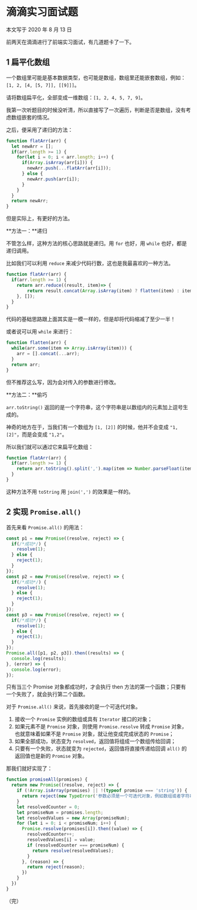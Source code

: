 # 滴滴实习面试题

本文写于 2020 年 8 月 13 日

前两天在滴滴进行了前端实习面试，有几道题卡了一下。

## 1 扁平化数组

一个数组里可能是基本数据类型，也可能是数组，数组里还能嵌套数组，例如：`[1, 2, [4, [5, 7]], [[9]]]`。

请将数组扁平化，全部变成一维数组：`[1, 2, 4, 5, 7, 9]`。

我第一次听题目的时候没听清，所以直接写了一次遍历，判断是否是数组，没有考虑数组嵌套的情况。

之后，便采用了递归的方法：

```JavaScript
function flatArr(arr) {
  let newArr = [];
  if(arr.length >= 1) {
    for(let i = 0; i < arr.length; i++) {
      if(Array.isArray(arr[i])) {
        newArr.push(...flatArr(arr[i]));
      } else {
        newArr.push(arr[i]);
      }
    }
  }
  return newArr;
}
```

但是实际上，有更好的方法。

**方法一：**递归

不管怎么样，这种方法的核心思路就是递归。用 `for` 也好，用 `while` 也好，都是递归调用。

比如我们可以利用 `reduce` 来减少代码行数，这也是我最喜欢的一种方法。

```JavaScript
function flatArr(arr) {
  if(arr.length >= 1) {
    return arr.reduce((result, item)=> {
        return result.concat(Array.isArray(item) ? flatten(item) : item);
    }, []);
  }
}
```

代码的基础思路跟上面其实是一模一样的，但是却将代码缩减了至少一半！

或者说可以用 `while` 来进行：

```JavaScript
function flatten(arr) {
  while(arr.some(item => Array.isArray(item))) {
    arr = [].concat(...arr);
  }
  return arr;
}
```

但不推荐这么写，因为会对传入的参数进行修改。

**方法二：**偷巧

`arr.toString()` 返回的是一个字符串，这个字符串是以数组内的元素加上逗号生成的。

神奇的地方在于，当我们有一个数组为 `[1, [2]]` 的时候，他并不会变成 `"1,[2]"`，而是会变成 `"1,2"`。

所以我们就可以通过它来扁平化数组：

```JavaScript
function flatArr(arr) {
  if(arr.length >= 1) {
    return arr.toString().split(',').map(item => Number.parseFloat(item))
  }
}
```

这种方法不用 `toString` 用 `join(',')` 的效果是一样的。

## 2 实现 `Promise.all()`

首先来看 `Promise.all()` 的用法：

```JavaScript
const p1 = new Promise((resolve, reject) => {
  if(/*成功*/) {
    resolve(1);
  } else {
    reject(1);
  }
});
const p2 = new Promise((resolve, reject) => {
  if(/*成功*/) {
    resolve(1);
  } else {
    reject(1);
  }
});
const p3 = new Promise((resolve, reject) => {
  if(/*成功*/) {
    resolve(1);
  } else {
    reject(1);
  }
});
Promise.all([p1, p2, p3]).then((results) => {
  console.log(results);
}, (error) => {
  console.log(error);
});
```

只有当三个 Promise 对象都成功时，才会执行 then 方法的第一个函数；只要有一个失败了，就会执行第二个函数。

对于 `Promise.all()` 来说，首先接收的是一个可迭代对象。

1. 接收一个 `Promise` 实例的数组或具有 `Iterator` 接口的对象；
2. 如果元素不是 `Promise` 对象，则使用 `Promise.resolve` 转成 `Promise` 对象，也就意味着如果不是 `Promise` 对象，就让他变成完成状态的 `Promise`；
3. 如果全部成功，状态变为 `resolved`，返回值将组成一个数组传给回调；
4. 只要有一个失败，状态就变为 `rejected`，返回值将直接传递给回调 `all()` 的返回值也是新的 `Promise` 对象。

那我们就好实现了：

```JavaScript
function promiseAll(promises) {
  return new Promise((resolve, reject) => {
    if (!Array.isArray(promises) || !(typeof promise === 'string')) {
      return reject(new TypeError('参数必须是一个可迭代对象，例如数组或者字符串'));
    }
    let resolvedCounter = 0;
    let promiseNum = promises.length;
    let resolvedValues = new Array(promiseNum);
    for (let i = 0; i < promiseNum; i++) {
      Promise.resolve(promises[i]).then((value) => {
        resolvedCounter++;
        resolvedValues[i] = value;
        if (resolvedCounter === promiseNum) {
          return resolve(resolvedValues);
        }
      }, (reason) => {
        return reject(reason);
      })
    }
  })
}
```

（完）
